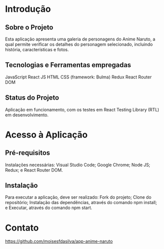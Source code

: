 # Introdução
## Sobre o Projeto
Esta aplicação apresenta uma galeria de personagens do Anime Naruto, a qual permite verificar os detalhes do personagem selecionado, incluindo história, características e fotos.
## Tecnologias e Ferramentas empregadas
JavaScript
React JS
HTML
CSS (framework: Bulma)
Redux
React Router DOM
## Status do Projeto
Aplicação em funcionamento, com os testes em React Testing Library (RTL) em desenvolvimento.

# Acesso à Aplicação
## Pré-requisitos
Instalações necessárias:
  Visual Studio Code;
  Google Chrome;
  Node JS;
  Redux; e
  React Router DOM.
## Instalação
Para executar a aplicação, deve ser realizado:
  Fork do projeto;
  Clone do repositório;
  Instalação das dependências, através do comando npm install; e
  Executar, através do comando npm start.

# Contato
<https://github.com/moisesfdasilva/app-anime-naruto>